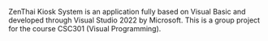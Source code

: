 ZenThai Kiosk System is an application fully based on Visual Basic and developed through Visual Studio 2022 by Microsoft. This is a group project for the course CSC301 (Visual Programming).
